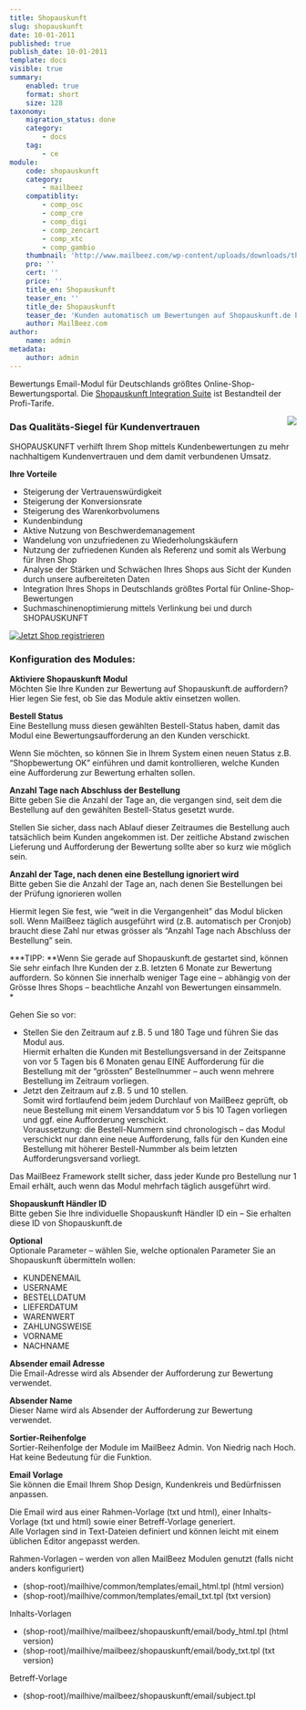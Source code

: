 ```yaml
---
title: Shopauskunft
slug: shopauskunft
date: 10-01-2011
published: true
publish_date: 10-01-2011
template: docs
visible: true
summary:
    enabled: true
    format: short
    size: 128
taxonomy:
    migration_status: done
    category:
        - docs
    tag:
        - ce
module:
    code: shopauskunft
    category:
        - mailbeez
    compatiblity:
        - comp_osc
        - comp_cre
        - comp_digi
        - comp_zencart
        - comp_xtc
        - comp_gambio
    thumbnail: 'http://www.mailbeez.com/wp-content/uploads/downloads/thumbnails/2011/03/sa.png'
    pro: ''
    cert: ''
    price: ''
    title_en: Shopauskunft
    teaser_en: ''
    title_de: Shopauskunft
    teaser_de: 'Kunden automatisch um Bewertungen auf Shopauskunft.de bitten'
    author: MailBeez.com
author:
    name: admin
metadata:
    author: admin
---
```


Bewertungs Email-Modul für Deutschlands größtes Online-Shop-Bewertungsportal.
Die [Shopauskunft Integration Suite](http://grav-local.de/dokumentation/configbeez/config_shopauskunft_integration) ist Bestandteil der Profi-Tarife.


[<img src="http://www.shopauskunft.de/res/sa_siegel_rand_170x_20b_c0f.jpg" style="float:right">](http://www.shopauskunft.de/retailer_process.html)
### Das Qualitäts-Siegel für Kundenvertrauen  
SHOPAUSKUNFT verhilft Ihrem Shop mittels Kundenbewertungen zu mehr nachhaltigem Kundenvertrauen und dem damit verbundenen Umsatz.

**Ihre Vorteile**

- Steigerung der Vertrauenswürdigkeit
- Steigerung der Konversionsrate
- Steigerung des Warenkorbvolumens
- Kundenbindung
- Aktive Nutzung von Beschwerdemanagement
- Wandelung von unzufriedenen zu Wiederholungskäufern
- Nutzung der zufriedenen Kunden als Referenz und somit als Werbung für Ihren Shop
- Analyse der Stärken und Schwächen Ihres Shops aus Sicht der Kunden durch unsere aufbereiteten Daten
- Integration Ihres Shops in Deutschlands größtes Portal für Online-Shop-Bewertungen
- Suchmaschinenoptimierung mittels Verlinkung bei und durch SHOPAUSKUNFT

[![Jetzt Shop registrieren](http://www.shopauskunft.de/res/bttn_jetztshopregistrieren_c5bf.png "Jetzt Shop registrieren")](http://www.shopauskunft.de/about_packages.html)

 

### Konfiguration des Modules:

**Aktiviere Shopauskunft Modul**  
 Möchten Sie Ihre Kunden zur Bewertung auf Shopauskunft.de auffordern?  
 Hier legen Sie fest, ob Sie das Module aktiv einsetzen wollen.

**Bestell Status**  
 Eine Bestellung muss diesen gewählten Bestell-Status haben, damit das Modul eine Bewertungsaufforderung an den Kunden verschickt.

Wenn Sie möchten, so können Sie in Ihrem System einen neuen Status z.B. “Shopbewertung OK” einführen und damit kontrollieren, welche Kunden eine Aufforderung zur Bewertung erhalten sollen.

**Anzahl Tage nach Abschluss der Bestellung**  
 Bitte geben Sie die Anzahl der Tage an, die vergangen sind, seit dem die Bestellung auf den gewählten Bestell-Status gesetzt wurde.

Stellen Sie sicher, dass nach Ablauf dieser Zeitraumes die Bestellung auch tatsächlich beim Kunden angekommen ist. Der zeitliche Abstand zwischen Lieferung und Aufforderung der Bewertung sollte aber so kurz wie möglich sein.

**Anzahl der Tage, nach denen eine Bestellung ignoriert wird**  
 Bitte geben Sie die Anzahl der Tage an, nach denen Sie Bestellungen bei der Prüfung ignorieren wollen

Hiermit legen Sie fest, wie “weit in die Vergangenheit” das Modul blicken soll. Wenn MailBeez täglich ausgeführt wird (z.B. automatisch per Cronjob) braucht diese Zahl nur etwas grösser als “Anzahl Tage nach Abschluss der Bestellung” sein.

***TIPP: **Wenn Sie gerade auf Shopauskunft.de gestartet sind, können Sie sehr einfach Ihre Kunden der z.B. letzten 6 Monate zur Bewertung auffordern. So können Sie innerhalb weniger Tage eine – abhängig von der Grösse Ihres Shops – beachtliche Anzahl von Bewertungen einsammeln.  
*

Gehen Sie so vor:

- Stellen Sie den Zeitraum auf z.B. 5 und 180 Tage und führen Sie das Modul aus.  
 Hiermit erhalten die Kunden mit Bestellungsversand in der Zeitspanne von vor 5 Tagen bis 6 Monaten genau EINE Aufforderung für die Bestellung mit der “grössten” Bestellnummer – auch wenn mehrere Bestellung im Zeitraum vorliegen.
- Jetzt den Zeitraum auf z.B. 5 und 10 stellen.  
 Somit wird fortlaufend beim jedem Durchlauf von MailBeez geprüft, ob neue Bestellung mit einem Versanddatum vor 5 bis 10 Tagen vorliegen und ggf. eine Aufforderung verschickt.  
 Voraussetzung: die Bestell-Nummern sind chronologisch – das Modul verschickt nur dann eine neue Aufforderung, falls für den Kunden eine Bestellung mit höherer Bestell-Nummber als beim letzten Aufforderungsversand vorliegt.

Das MailBeez Framework stellt sicher, dass jeder Kunde pro Bestellung nur 1 Email erhält, auch wenn das Modul mehrfach täglich ausgeführt wird.

**Shopauskunft Händler ID**  
 Bitte geben Sie Ihre individuelle Shopauskunft Händler ID ein – Sie erhalten diese ID von Shopauskunft.de

**Optional**  
 Optionale Parameter – wählen Sie, welche optionalen Parameter Sie an Shopauskunft übermitteln wollen:

- KUNDENEMAIL
- USERNAME
- BESTELLDATUM
- LIEFERDATUM
- WARENWERT
- ZAHLUNGSWEISE
- VORNAME
- NACHNAME

**Absender email Adresse**  
 Die Email-Adresse wird als Absender der Aufforderung zur Bewertung verwendet.

**Absender Name**  
 Dieser Name wird als Absender der Aufforderung zur Bewertung verwendet.

**Sortier-Reihenfolge**  
 Sortier-Reihenfolge der Module im MailBeez Admin. Von Niedrig nach Hoch. Hat keine Bedeutung für die Funktion.

**Email Vorlage**  
 Sie können die Email Ihrem Shop Design, Kundenkreis und Bedürfnissen anpassen.

Die Email wird aus einer Rahmen-Vorlage (txt und html), einer Inhalts-Vorlage (txt und html) sowie einer Betreff-Vorlage generiert.  
 Alle Vorlagen sind in Text-Dateien definiert und können leicht mit einem üblichen Editor angepasst werden.

Rahmen-Vorlagen – werden von allen MailBeez Modulen genutzt (falls nicht anders konfiguriert)

- (shop-root)/mailhive/common/templates/email\_html.tpl (html version)
- (shop-root)/mailhive/common/templates/email\_txt.tpl (txt version)

Inhalts-Vorlagen

- (shop-root)/mailhive/mailbeez/shopauskunft/email/body\_html.tpl (html version)
- (shop-root)/mailhive/mailbeez/shopauskunft/email/body\_txt.tpl (txt version)

Betreff-Vorlage

- (shop-root)/mailhive/mailbeez/shopauskunft/email/subject.tpl

